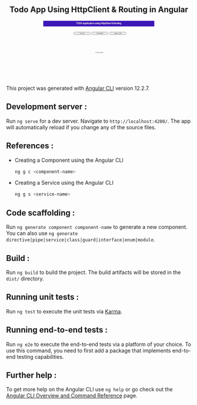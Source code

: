 <p align="center">
    <h2 align="center">Todo App Using HttpClient & Routing in Angular</h2>
</p>

<div align="center">
    <img src="./demo.gif" alt="demo" width="60%">
</div>


<br>

This project was generated with [Angular CLI](https://github.com/angular/angular-cli) version 12.2.7.

## Development server :

Run `ng serve` for a dev server. Navigate to `http://localhost:4200/`. The app will automatically reload if you change any of the source files.

## References :

* Creating a Component using the Angular CLI

    ```sh
    ng g c <component-name>
    ```

* Creating a Service using the Angular CLI

    ```sh
    ng g s <service-name>
    ```

## Code scaffolding :

Run `ng generate component component-name` to generate a new component. You can also use `ng generate directive|pipe|service|class|guard|interface|enum|module`.

## Build :

Run `ng build` to build the project. The build artifacts will be stored in the `dist/` directory.

## Running unit tests :

Run `ng test` to execute the unit tests via [Karma](https://karma-runner.github.io).

## Running end-to-end tests :

Run `ng e2e` to execute the end-to-end tests via a platform of your choice. To use this command, you need to first add a package that implements end-to-end testing capabilities.

## Further help :

To get more help on the Angular CLI use `ng help` or go check out the [Angular CLI Overview and Command Reference](https://angular.io/cli) page.
